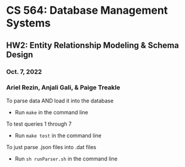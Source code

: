 # CS 564: Database Management Systems

## HW2: Entity Relationship Modeling & Schema Design

### Oct. 7, 2022

### Ariel Rezin, Anjali Gali, & Paige Treakle

To parse data AND load it into the database

- Run `make` in the command line

To test queries 1 through 7

- Run `make test` in the command line

To just parse .json files into .dat files

- Run `sh runParser.sh` in the command line
